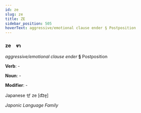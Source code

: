 ```yaml
---
id: ze
slug: ze
title: ZE
sidebar_position: 505
hoverText: aggressive/emotional clause ender § Postposition
---
```


### ze&emsp;<span kind="abugida">ⱴɿ</span>

*aggressive/emotional clause ender* **§** Postposition

**Verb**: -

**Noun**: -

**Modifier**: -

Japanese ぜ ze [d͡ze̞]

*Japonic Language Family*